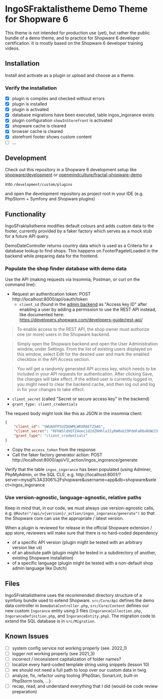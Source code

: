 # IngoSFraktalistheme Demo Theme for Shopware 6

This theme is not intended for production use (yet), but rather the public bundle of a demo theme, and to practice for Shopware 6 developer certification. It is mostly based on the Shopware 6 developer training videos.

## Installation

Install and activate as a plugin or upload and choose as a theme.

### Verify the installation

* [x] plugin is compiles and checked without errors
* [x] plugin is installed
* [x] plugin is activated
* [x] database migrations have been executed, table ingos_ingorance exists
* [x] plugin configuration `showInStorefront` is activated
* [x] shopware cache is cleared
* [x] browser cache is cleared
* [x] storefront footer shows custom content
* [ ] ...

## Development

Check out this repository in a Shopware 6 development setup like [shopware/development](https://github.com/shopware/development) or [openmindculture/fractal-shopware-demo](https://github.com/openmindculture/fractal-shopware-demo)

into
`/development/custom/plugins`

and open the development repository as project root in your IDE (e.g. PhpStorm + Symfony and Shopware plugins)

## Functionality

IngoSFraktalistheme modifies default colours and adds custom data to the footer, currently provided by a faker factory which serves as a mock stub for a future API query.

DemoDateController returns country data which is used as a Criteria for a database lookup to find shops. This happens on FooterPageletLoaded in the backend while preparing data for the frontend.

### Populate the shop finder database with demo data

Use the API (making requests via Insomnia, Postman, or curl on the command line):
* Request an authentication token: POST http://localhost:8000/api/oauth/token
  * `client_id` (found in the [admin backend](http://localhost:8000/admin#/sw/integration/index) as "Access key ID" after enabling a user by adding a permission to use the REST API instead, like documented here:
    https://developers.shopware.com/developers-guide/rest-api/
> To enable access to the REST API, the shop owner must authorize one (or more) users in the Shopware backend.

> Simply open the Shopware backend and open the User Administration window, under Settings. From the list of existing users displayed on this window, select Edit for the desired user and mark the enabled checkbox in the API Access section.

> You will get a randomly generated API access key, which needs to be included in your API requests for authentication. After clicking Save, the changes will take effect. If the edited user is currently logged in, you might need to clear the backend cache, and then log out and log in for your changes to take effect.
  * `client_secret` (called "Secret or secure access key" in the backend)
  * `grant_type: client_credentials`

The request body might look like this as JSON in the insomnia client:
```json
{
    "client_id": "SWUAOFPSUZDGWMLWRXR6ETZ5AG",
    "client_secret": "RFhWSldVQTZ4emc1d2dZRHhla3IyRmMxb29PdmFaR0xROWJIQ3U",
    "grant_type": "client_credentials"
}
```

* Copy the `access_token` from the response
* Call the faker factory generator action: POST http://localhost:8000/api/v1/_action/ingos_ingorance/generate

Verify that the table `ingos_ingorance` has been populated (using Adminer, PhpMyAdmin, or the SQL CLI), e.g.
http://localhost:8001/?server=mysql%3A3306%2Fshopware&username=app&db=shopware&select=ingos_ingorance

### Use version-agnostic, language-agnostic, relative paths

Keep in mind that, in our code, we must always use version-agnostic calls, e.g.
`@Route("/api/v{version}/_action/ingos_ingorance/generate")`
so that the Shopware core can use the appropriate / latest version.

When a plugin is reviewed for release in the official Shopware extension / app store,
reviewers will make sure that there is no hard-coded dependency
* of a specific API version (plugin might be tested with an arbitrary version like `v8`)
* of an absolute path (plugin might be tested in a subdirectory of another, existing Shopware installation)
* of a specific language (plugin might be tested with a non-default shop admin language like Dutch)

## Files

IngoSFraktalistheme uses the recommended directory structure of a symfony bundle used to extend Shopware. `src/Core/Api` defines the demo data controller in `DemoDataController.php`, `src/Core/Content` defines our new custom `Ingorance` entity using 3 files (`IngoranceCollection.php`, `IngoranceDefinition.php`, and `IngoranceEntity.php`). The migration code to extend the SQL database is in `src/Migration`.

## Known Issues

* [ ] system config service not working properly (see. 2022_1)
* [ ] logger not working properly (see 2021_3)
* [ ] incorrect / inconsistent capitalization of folder names?
* [ ] localize every hard-coded template string using snippets (lesson 10)
* [ ] we should not need a full path to loop over our custom data in twig
* [ ] analyze, fix, refactor using tooling (PhpStan, SonarLint, built-in PhpStorm tools, ...)
* [ ] recap, read, and understand everything that I did (would-be code review preparation)
